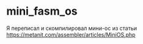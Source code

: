 # mini_fasm_os

Я переписал и скомпилировал мини-ос из статьи https://metanit.com/assembler/articles/MiniOS.php
